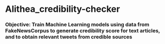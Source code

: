 # Alithea_credibility-checker

### Objective: Train Machine Learning models using data from FakeNewsCorpus to generate credibility score for text articles, and to obtain relevant tweets from credible sources
